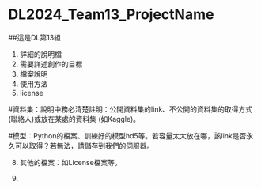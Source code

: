 # DL2024_Team13_ProjectName


##這是DL第13組
1. 詳細的說明檔
2. 需要詳述創作的目標
3. 檔案說明
4. 使用方法
5. license



#資料集：說明中務必清楚註明：公開資料集的link、不公開的資料集的取得方式 (聯絡人)或放在某處的資料集 (如Kaggle)。

#模型：Python的檔案、訓練好的模型hd5等。若容量太大放在哪，該link是否永久可以取得？若無法，請儲存到我們的伺服器。

8. 其他的檔案：如License檔案等。

9. 


